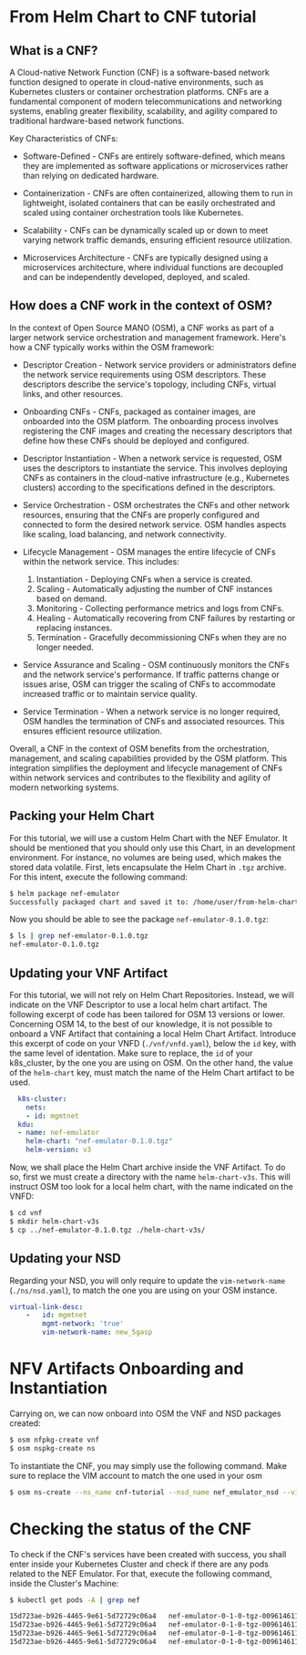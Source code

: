 # From Helm Chart to CNF tutorial

## What is a CNF?

A Cloud-native Network Function (CNF) is a software-based network function designed to operate in cloud-native environments, such as Kubernetes clusters or container orchestration platforms. CNFs are a fundamental component of modern telecommunications and networking systems, enabling greater flexibility, scalability, and agility compared to traditional hardware-based network functions.

Key Characteristics of CNFs:

* Software-Defined - CNFs are entirely software-defined, which means they are implemented as software applications or microservices rather than relying on dedicated hardware.

* Containerization - CNFs are often containerized, allowing them to run in lightweight, isolated containers that can be easily orchestrated and scaled using container orchestration tools like Kubernetes.

* Scalability - CNFs can be dynamically scaled up or down to meet varying network traffic demands, ensuring efficient resource utilization.

* Microservices Architecture - CNFs are typically designed using a microservices architecture, where individual functions are decoupled and can be independently developed, deployed, and scaled.

## How does a CNF work in the context of OSM?

In the context of Open Source MANO (OSM), a CNF works as part of a larger network service orchestration and management framework. Here's how a CNF typically works within the OSM framework:

* Descriptor Creation - Network service providers or administrators define the network service requirements using OSM descriptors. These descriptors describe the service's topology, including CNFs, virtual links, and other resources.

* Onboarding CNFs - CNFs, packaged as container images, are onboarded into the OSM platform. The onboarding process involves registering the CNF images and creating the necessary descriptors that define how these CNFs should be deployed and configured.

* Descriptor Instantiation - When a network service is requested, OSM uses the descriptors to instantiate the service. This involves deploying CNFs as containers in the cloud-native infrastructure (e.g., Kubernetes clusters) according to the specifications defined in the descriptors.

* Service Orchestration - OSM orchestrates the CNFs and other network resources, ensuring that the CNFs are properly configured and connected to form the desired network service. OSM handles aspects like scaling, load balancing, and network connectivity.

* Lifecycle Management - OSM manages the entire lifecycle of CNFs within the network service. This includes:

  1. Instantiation - Deploying CNFs when a service is created.
  2. Scaling - Automatically adjusting the number of CNF instances based on demand.
  3. Monitoring - Collecting performance metrics and logs from CNFs.
  4. Healing - Automatically recovering from CNF failures by restarting or replacing instances.
  5. Termination - Gracefully decommissioning CNFs when they are no longer needed.

* Service Assurance and Scaling - OSM continuously monitors the CNFs and the network service's performance. If traffic patterns change or issues arise, OSM can trigger the scaling of CNFs to accommodate increased traffic or to maintain service quality.

* Service Termination - When a network service is no longer required, OSM handles the termination of CNFs and associated resources. This ensures efficient resource utilization.

Overall, a CNF in the context of OSM benefits from the orchestration, management, and scaling capabilities provided by the OSM platform. This integration simplifies the deployment and lifecycle management of CNFs within network services and contributes to the flexibility and agility of modern networking systems.

## Packing your Helm Chart

For this tutorial, we will use a custom Helm Chart with the NEF Emulator. It should be mentioned that you should only use this Chart, in an development environment. For instance, no volumes are being used, which makes the stored data volatile.
First, lets encapsulate the Helm Chart in `.tgz` archive. For this intent, execute the following command:

```bash
$ helm package nef-emulator
Successfully packaged chart and saved it to: /home/user/from-helm-chart-to-cnf-tutorial/nef-emulator-0.1.0.tgz
```
Now you should be able to see the package `nef-emulator-0.1.0.tgz`:

```bash
$ ls | grep nef-emulator-0.1.0.tgz
nef-emulator-0.1.0.tgz

```

## Updating your VNF Artifact
For this tutorial, we will not rely on Helm Chart Repositories. Instead, we will indicate on the VNF Descriptor to use a local helm chart artifact. The following excerpt of code has been tailored for OSM 13 versions or lower. Concerning OSM 14, to the best of our knowledge, it is not possible to onboard a VNF Artifact that containing a local Helm Chart Artifact.
Introduce this excerpt of code on your VNFD (`./vnf/vnfd.yaml`), below the `id` key, with the same level of identation. Make sure to replace, the `id` of your k8s_cluster, by the one you are using on OSM. On the other hand, the value of the `helm-chart` key, must match the name of the Helm Chart artifact to be used.

```yaml
  k8s-cluster:
    nets:
    - id: mgmtnet
  kdu:
  - name: nef-emulator
    helm-chart: "nef-emulator-0.1.0.tgz"
    helm-version: v3
```

Now, we shall place the Helm Chart archive inside the VNF Artifact. To do so, first we must create a directory with the name `helm-chart-v3s`. This will instruct OSM too look for a local helm chart, with the name indicated on the VNFD:

```bash
$ cd vnf
$ mkdir helm-chart-v3s
$ cp ../nef-emulator-0.1.0.tgz ./helm-chart-v3s/
```
## Updating your NSD

Regarding your NSD, you will only require to update the `vim-network-name` (`./ns/nsd.yaml`), to match the one you are using on your OSM instance.

```yaml
virtual-link-desc:
    -   id: mgmtnet
        mgmt-network: 'true'
        vim-network-name: new_5gasp   
```

# NFV Artifacts Onboarding and Instantiation
Carrying on, we can now onboard into OSM the VNF and NSD packages created:

```bash
$ osm nfpkg-create vnf
$ osm nspkg-create ns
```
To instantiate the CNF, you may simply use the following command. Make sure to replace the VIM account to match the one used in your osm
```bash
$ osm ns-create --ns_name cnf-tutorial --nsd_name nef_emulator_nsd --vim_account <your_vim_account>
```



# Checking the status of the CNF

To check if the CNF's services have been created with success, you shall enter inside your Kubernetes Cluster and check if there are any pods related to the NEF Emulator. For that, execute the following command, inside the Cluster's Machine:

```bash
$ kubectl get pods -A | grep nef

15d723ae-b926-4465-9e61-5d72729c06a4   nef-emulator-0-1-0-tgz-0096146112-db-0                       1/1     Running   0 
15d723ae-b926-4465-9e61-5d72729c06a4   nef-emulator-0-1-0-tgz-0096146112-mongo-0                    1/1     Running   0 
15d723ae-b926-4465-9e61-5d72729c06a4   nef-emulator-0-1-0-tgz-0096146112-report-69d5c46796-6ms2b    1/1     Running   0 
15d723ae-b926-4465-9e61-5d72729c06a4   nef-emulator-0-1-0-tgz-0096146112-backend-595fd4c777-74tfw   1/1     Running   0 
```


